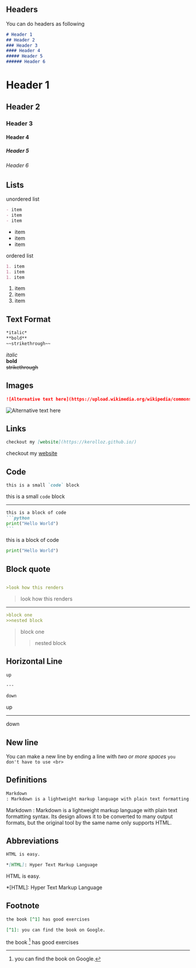 

## Headers

You can do headers as following

```markdown
# Header 1
## Header 2
### Header 3
#### Header 4
##### Header 5
###### Header 6
```

# Header 1
## Header 2
### Header 3
#### Header 4
##### Header 5
###### Header 6

## Lists

unordered list

```markdown
- item
- item
- item
```

- item
- item
- item

ordered list

```markdown
1. item
1. item
1. item
```

1. item
1. item
1. item

## Text Format

```markdown
*italic*
**bold**
~~strikethrough~~
```

*italic*  
**bold**  
~~strikethrough~~

## Images

```markdown
![Alternative text here](https://upload.wikimedia.org/wikipedia/commons/thumb/4/48/Markdown-mark.svg/1280px-Markdown-mark.svg.png)
```
![Alternative text here](https://upload.wikimedia.org/wikipedia/commons/thumb/4/48/Markdown-mark.svg/1280px-Markdown-mark.svg.png)

## Links

```markdown
checkout my [website](https://kerolloz.github.io/)
```
checkout my [website](https://kerolloz.github.io/)

## Code

```markdown
this is a small `code` block
```
this is a small `code` block

----

~~~~markdown
this is a block of code
```python
print("Hello World")
```
~~~~

this is a block of code
```python
print("Hello World")
```

## Block quote

```markdown

>look how this renders

```
>look how this renders

---

```markdown
>block one
>>nested block

```

>block one
>>nested block

## Horizontal Line

```markdown
up

---

down
```

up

---

down

## New line

You can make a new line by ending a line with *two or more spaces*
`you don't have to use <br>`

## Definitions

```markdown
Markdown
: Markdown is a lightweight markup language with plain text formatting syntax. Its design allows it to be converted to many output formats, but the original tool by the same name only supports HTML.
```

Markdown
: Markdown is a lightweight markup language with plain text formatting syntax. Its design allows it to be converted to many output formats, but the original tool by the same name only supports HTML.

## Abbreviations

```markdown
HTML is easy.

*[HTML]: Hyper Text Markup Language
```

HTML is easy.

*[HTML]: Hyper Text Markup Language

*<!-- a comment -->*

## Footnote

```markdown
the book [^1] has good exercises

[^1]: you can find the book on Google.

```

the book [^1] has good exercises

[^1]: you can find the book on Google.
